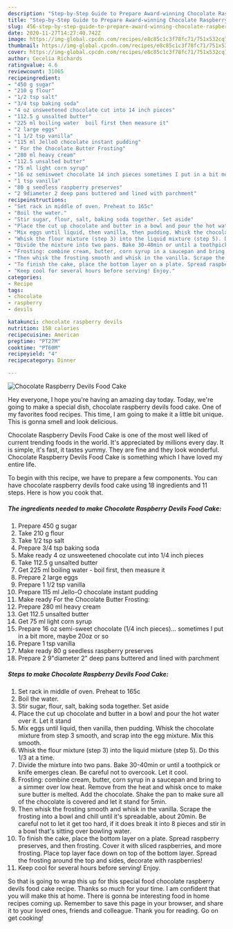 ```yaml
---
description: "Step-by-Step Guide to Prepare Award-winning Chocolate Raspberry Devils Food Cake"
title: "Step-by-Step Guide to Prepare Award-winning Chocolate Raspberry Devils Food Cake"
slug: 456-step-by-step-guide-to-prepare-award-winning-chocolate-raspberry-devils-food-cake
date: 2020-11-27T14:27:40.742Z
image: https://img-global.cpcdn.com/recipes/e8c85c1c3f78fc71/751x532cq70/chocolate-raspberry-devils-food-cake-recipe-main-photo.jpg
thumbnail: https://img-global.cpcdn.com/recipes/e8c85c1c3f78fc71/751x532cq70/chocolate-raspberry-devils-food-cake-recipe-main-photo.jpg
cover: https://img-global.cpcdn.com/recipes/e8c85c1c3f78fc71/751x532cq70/chocolate-raspberry-devils-food-cake-recipe-main-photo.jpg
author: Cecelia Richards
ratingvalue: 4.6
reviewcount: 31065
recipeingredient:
- "450 g sugar"
- "210 g flour"
- "1/2 tsp salt"
- "3/4 tsp baking soda"
- "4 oz unsweetened chocolate cut into 14 inch pieces"
- "112.5 g unsalted butter"
- "225 ml boiling water  boil first then measure it"
- "2 large eggs"
- "1 1/2 tsp vanilla"
- "115 ml JelloO chocolate instant pudding"
- " For the Chocolate Butter Frosting"
- "280 ml heavy cream"
- "112.5 unsalted butter"
- "75 ml light corn syrup"
- "16 oz semisweet chocolate 14 inch pieces sometimes I put in a bit more maybe 20oz or so"
- "1 tsp vanilla"
- "80 g seedless raspberry preserves"
- "2 9diameter 2 deep pans buttered and lined with parchment"
recipeinstructions:
- "Set rack in middle of oven. Preheat to 165c"
- "Boil the water."
- "Stir sugar, flour, salt, baking soda together. Set aside"
- "Place the cut up chocolate and butter in a bowl and pour the hot water over it. Let it stand"
- "Mix eggs until liquid, then vanilla, then pudding. Whisk the chocolate mixture from step 3 smooth, and scrap into the egg mixture. Mix this smooth."
- "Whisk the flour mixture (step 3) into the liquid mixture (step 5). Do this 1/3 at a time."
- "Divide the mixture into two pans. Bake 30-40min or until a toothpick or knife emerges clean. Be careful not to overcook. Let it cool."
- "Frosting: combine cream, butter, corn syrup in a saucepan and bring to a simmer over low heat. Remove from the heat and whisk once to make sure butter is melted. Add the chocolate. Shake the pan to make sure all of the chocolate is covered and let it stand for 5min."
- "Then whisk the frosting smooth and whisk in the vanilla. Scrape the frosting into a bowl and chill until it&#39;s spreadable, about 20min. Be careful not to let it get too hard, if it does break it into 8 pieces and stir in a bowl that&#39;s sitting over bowling water."
- "To finish the cake, place the bottom layer on a plate. Spread raspberry preserves, and then frosting. Cover it with sliced raspberries, and more frosting. Place top layer face down on top of the bottom layer. Spread the frosting around the top and sides, decorate with raspberries!"
- "Keep cool for several hours before serving! Enjoy."
categories:
- Recipe
tags:
- chocolate
- raspberry
- devils

katakunci: chocolate raspberry devils 
nutrition: 158 calories
recipecuisine: American
preptime: "PT27M"
cooktime: "PT60M"
recipeyield: "4"
recipecategory: Dinner

---
```



![Chocolate Raspberry Devils Food Cake](https://img-global.cpcdn.com/recipes/e8c85c1c3f78fc71/751x532cq70/chocolate-raspberry-devils-food-cake-recipe-main-photo.jpg)

Hey everyone, I hope you're having an amazing day today. Today, we're going to make a special dish, chocolate raspberry devils food cake. One of my favorites food recipes. This time, I am going to make it a little bit unique. This is gonna smell and look delicious.



Chocolate Raspberry Devils Food Cake is one of the most well liked of current trending foods in the world. It's appreciated by millions every day. It is simple, it's fast, it tastes yummy. They are fine and they look wonderful. Chocolate Raspberry Devils Food Cake is something which I have loved my entire life.


To begin with this recipe, we have to prepare a few components. You can have chocolate raspberry devils food cake using 18 ingredients and 11 steps. Here is how you cook that.

<!--inarticleads1-->

##### The ingredients needed to make Chocolate Raspberry Devils Food Cake:

1. Prepare 450 g sugar
1. Take 210 g flour
1. Take 1/2 tsp salt
1. Prepare 3/4 tsp baking soda
1. Make ready 4 oz unsweetened chocolate cut into 1/4 inch pieces
1. Take 112.5 g unsalted butter
1. Get 225 ml boiling water - boil first, then measure it
1. Prepare 2 large eggs
1. Prepare 1 1/2 tsp vanilla
1. Prepare 115 ml Jello-O chocolate instant pudding
1. Make ready  For the Chocolate Butter Frosting:
1. Prepare 280 ml heavy cream
1. Get 112.5 unsalted butter
1. Get 75 ml light corn syrup
1. Prepare 16 oz semi-sweet chocolate (1/4 inch pieces)... sometimes I put in a bit more, maybe 20oz or so
1. Prepare 1 tsp vanilla
1. Make ready 80 g seedless raspberry preserves
1. Prepare 2 9&#34;diameter 2&#34; deep pans buttered and lined with parchment




<!--inarticleads2-->

##### Steps to make Chocolate Raspberry Devils Food Cake:

1. Set rack in middle of oven. Preheat to 165c
1. Boil the water.
1. Stir sugar, flour, salt, baking soda together. Set aside
1. Place the cut up chocolate and butter in a bowl and pour the hot water over it. Let it stand
1. Mix eggs until liquid, then vanilla, then pudding. Whisk the chocolate mixture from step 3 smooth, and scrap into the egg mixture. Mix this smooth.
1. Whisk the flour mixture (step 3) into the liquid mixture (step 5). Do this 1/3 at a time.
1. Divide the mixture into two pans. Bake 30-40min or until a toothpick or knife emerges clean. Be careful not to overcook. Let it cool.
1. Frosting: combine cream, butter, corn syrup in a saucepan and bring to a simmer over low heat. Remove from the heat and whisk once to make sure butter is melted. Add the chocolate. Shake the pan to make sure all of the chocolate is covered and let it stand for 5min.
1. Then whisk the frosting smooth and whisk in the vanilla. Scrape the frosting into a bowl and chill until it&#39;s spreadable, about 20min. Be careful not to let it get too hard, if it does break it into 8 pieces and stir in a bowl that&#39;s sitting over bowling water.
1. To finish the cake, place the bottom layer on a plate. Spread raspberry preserves, and then frosting. Cover it with sliced raspberries, and more frosting. Place top layer face down on top of the bottom layer. Spread the frosting around the top and sides, decorate with raspberries!
1. Keep cool for several hours before serving! Enjoy.




So that is going to wrap this up for this special food chocolate raspberry devils food cake recipe. Thanks so much for your time. I am confident that you will make this at home. There is gonna be interesting food in home recipes coming up. Remember to save this page in your browser, and share it to your loved ones, friends and colleague. Thank you for reading. Go on get cooking!
